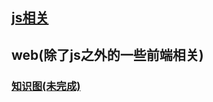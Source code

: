 ## [js相关](https://github.com/laihuamin/JS-total)
## web(除了js之外的一些前端相关)
### [知识图(未完成)](blog/web知识点.md)